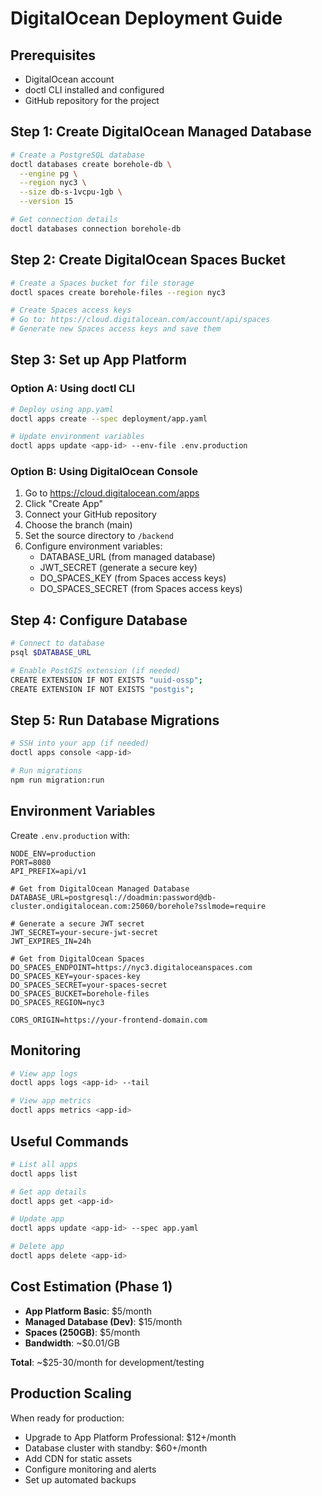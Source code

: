 # DigitalOcean Deployment Guide

## Prerequisites
- DigitalOcean account
- doctl CLI installed and configured
- GitHub repository for the project

## Step 1: Create DigitalOcean Managed Database

```bash
# Create a PostgreSQL database
doctl databases create borehole-db \
  --engine pg \
  --region nyc3 \
  --size db-s-1vcpu-1gb \
  --version 15

# Get connection details
doctl databases connection borehole-db
```

## Step 2: Create DigitalOcean Spaces Bucket

```bash
# Create a Spaces bucket for file storage
doctl spaces create borehole-files --region nyc3

# Create Spaces access keys
# Go to: https://cloud.digitalocean.com/account/api/spaces
# Generate new Spaces access keys and save them
```

## Step 3: Set up App Platform

### Option A: Using doctl CLI

```bash
# Deploy using app.yaml
doctl apps create --spec deployment/app.yaml

# Update environment variables
doctl apps update <app-id> --env-file .env.production
```

### Option B: Using DigitalOcean Console

1. Go to https://cloud.digitalocean.com/apps
2. Click "Create App"
3. Connect your GitHub repository
4. Choose the branch (main)
5. Set the source directory to `/backend`
6. Configure environment variables:
   - DATABASE_URL (from managed database)
   - JWT_SECRET (generate a secure key)
   - DO_SPACES_KEY (from Spaces access keys)
   - DO_SPACES_SECRET (from Spaces access keys)

## Step 4: Configure Database

```bash
# Connect to database
psql $DATABASE_URL

# Enable PostGIS extension (if needed)
CREATE EXTENSION IF NOT EXISTS "uuid-ossp";
CREATE EXTENSION IF NOT EXISTS "postgis";
```

## Step 5: Run Database Migrations

```bash
# SSH into your app (if needed)
doctl apps console <app-id>

# Run migrations
npm run migration:run
```

## Environment Variables

Create `.env.production` with:

```env
NODE_ENV=production
PORT=8080
API_PREFIX=api/v1

# Get from DigitalOcean Managed Database
DATABASE_URL=postgresql://doadmin:password@db-cluster.ondigitalocean.com:25060/borehole?sslmode=require

# Generate a secure JWT secret
JWT_SECRET=your-secure-jwt-secret
JWT_EXPIRES_IN=24h

# Get from DigitalOcean Spaces
DO_SPACES_ENDPOINT=https://nyc3.digitaloceanspaces.com
DO_SPACES_KEY=your-spaces-key
DO_SPACES_SECRET=your-spaces-secret
DO_SPACES_BUCKET=borehole-files
DO_SPACES_REGION=nyc3

CORS_ORIGIN=https://your-frontend-domain.com
```

## Monitoring

```bash
# View app logs
doctl apps logs <app-id> --tail

# View app metrics
doctl apps metrics <app-id>
```

## Useful Commands

```bash
# List all apps
doctl apps list

# Get app details
doctl apps get <app-id>

# Update app
doctl apps update <app-id> --spec app.yaml

# Delete app
doctl apps delete <app-id>
```

## Cost Estimation (Phase 1)

- **App Platform Basic**: $5/month
- **Managed Database (Dev)**: $15/month
- **Spaces (250GB)**: $5/month
- **Bandwidth**: ~$0.01/GB

**Total**: ~$25-30/month for development/testing

## Production Scaling

When ready for production:
- Upgrade to App Platform Professional: $12+/month
- Database cluster with standby: $60+/month
- Add CDN for static assets
- Configure monitoring and alerts
- Set up automated backups